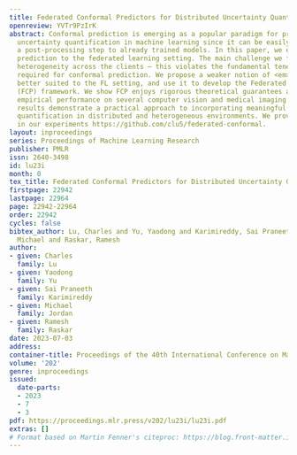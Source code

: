 ```yaml
---
title: Federated Conformal Predictors for Distributed Uncertainty Quantification
openreview: YVTr9PzIrK
abstract: Conformal prediction is emerging as a popular paradigm for providing rigorous
  uncertainty quantification in machine learning since it can be easily applied as
  a post-processing step to already trained models. In this paper, we extend conformal
  prediction to the federated learning setting. The main challenge we face is data
  heterogeneity across the clients — this violates the fundamental tenet of <em>exchangeability</em>
  required for conformal prediction. We propose a weaker notion of <em>partial exchangeability</em>,
  better suited to the FL setting, and use it to develop the Federated Conformal Prediction
  (FCP) framework. We show FCP enjoys rigorous theoretical guarantees and excellent
  empirical performance on several computer vision and medical imaging datasets. Our
  results demonstrate a practical approach to incorporating meaningful uncertainty
  quantification in distributed and heterogeneous environments. We provide code used
  in our experiments https://github.com/clu5/federated-conformal.
layout: inproceedings
series: Proceedings of Machine Learning Research
publisher: PMLR
issn: 2640-3498
id: lu23i
month: 0
tex_title: Federated Conformal Predictors for Distributed Uncertainty Quantification
firstpage: 22942
lastpage: 22964
page: 22942-22964
order: 22942
cycles: false
bibtex_author: Lu, Charles and Yu, Yaodong and Karimireddy, Sai Praneeth and Jordan,
  Michael and Raskar, Ramesh
author:
- given: Charles
  family: Lu
- given: Yaodong
  family: Yu
- given: Sai Praneeth
  family: Karimireddy
- given: Michael
  family: Jordan
- given: Ramesh
  family: Raskar
date: 2023-07-03
address: 
container-title: Proceedings of the 40th International Conference on Machine Learning
volume: '202'
genre: inproceedings
issued:
  date-parts:
  - 2023
  - 7
  - 3
pdf: https://proceedings.mlr.press/v202/lu23i/lu23i.pdf
extras: []
# Format based on Martin Fenner's citeproc: https://blog.front-matter.io/posts/citeproc-yaml-for-bibliographies/
---
```

